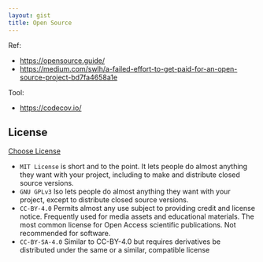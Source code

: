 ```yaml
---
layout: gist
title: Open Source
---
```



Ref:
- <https://opensource.guide/>
- <https://medium.com/swlh/a-failed-effort-to-get-paid-for-an-open-source-project-bd7fa4658a1e>

Tool:
- <https://codecov.io/>

## License

[Choose License](https://choosealicense.com/)

- `MIT License` is short and to the point. It lets people do almost anything they want with your project, including to make and distribute closed source versions.
- `GNU GPLv3` lso lets people do almost anything they want with your project, except to distribute closed source versions.
- `CC-BY-4.0` Permits almost any use subject to providing credit and license notice. Frequently used for media assets and educational materials. The most common license for Open Access scientific publications. Not recommended for software.
- `CC-BY-SA-4.0` Similar to CC-BY-4.0 but requires derivatives be distributed under the same or a similar, compatible license